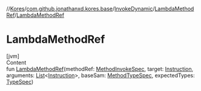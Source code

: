 //[Kores](../../../index.md)/[com.github.jonathanxd.kores.base](../../index.md)/[InvokeDynamic](../index.md)/[LambdaMethodRef](index.md)/[LambdaMethodRef](-lambda-method-ref.md)



# LambdaMethodRef  
[jvm]  
Content  
fun [LambdaMethodRef](-lambda-method-ref.md)(methodRef: [MethodInvokeSpec](../../../com.github.jonathanxd.kores.common/-method-invoke-spec/index.md), target: [Instruction](../../../com.github.jonathanxd.kores/-instruction/index.md), arguments: [List](https://kotlinlang.org/api/latest/jvm/stdlib/kotlin.collections/-list/index.html)<[Instruction](../../../com.github.jonathanxd.kores/-instruction/index.md)>, baseSam: [MethodTypeSpec](../../../com.github.jonathanxd.kores.common/-method-type-spec/index.md), expectedTypes: [TypeSpec](../../-type-spec/index.md))  



